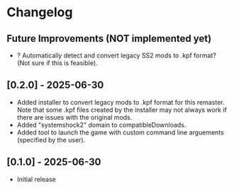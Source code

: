 # Changelog

## Future Improvements (NOT implemented yet)

- ? Automatically detect and convert legacy SS2 mods to .kpf format? (Not sure if this is feasible).

## [0.2.0] - 2025-06-30

- Added installer to convert legacy mods to .kpf format for this remaster. Note that some .kpf files created by the installer may not always work if there are issues with the original mods.
- Added "systemshock2" domain to compatibleDownloads.
- Added tool to launch the game with custom command line arguements (specified by the user).

## [0.1.0] - 2025-06-30

- Initial release
